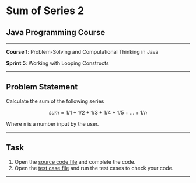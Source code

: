 # Sum of Series 2

## Java Programming Course

---

**Course 1**: Problem-Solving and Computational Thinking in Java

**Sprint 5**: Working with Looping Constructs

---

Problem Statement
---

Calculate the sum of the following series

$$sum=1/1+1/2+1/3+1/4+1/5+...+1/n$$

Where `n` is a number input by the user.

---

Task
---

1. Open the [source code file](src/main/java/io/github/dbc/SeriesSumFinder.java) and complete the code.
2. Open the [test case file](src/test/java/io/github/dbc/SeriesSumFinderTest.java) and run the test cases to
   check your code.

---
